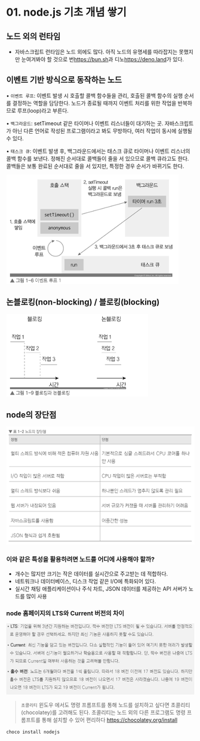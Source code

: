 # 01. node.js 기초 개념 쌓기

## 노드 외의 런타임

- 자바스크립트 런타임은 노드 외에도 많다. 아직 노드의 유명세를 따라잡지는 못했지만 눈여겨봐야 할 것으로 번<https://bun.sh>과 디노<https://deno.land>가 있다.

## 이벤트 기반 방식으로 동작하는 노드

• `이벤트 루프`: 이벤트 발생 시 호출할 콜백 함수들을 관리, 호출된 콜백 함수의 실행 순서를 결정하는 역할을 담당한다. 노드가 종료될 때까지 이벤트 처리를 위한 작업을 반복하므로 루프(loop)라고 부른다.

• `백그라운드`: setTimeout 같은 타이머나 이벤트 리스너들이 대기하는 곳. 자바스크립트가 아닌 다른 언어로 작성된 프로그램이라고 봐도 무방하다, 여러 작업이 동시에 실행될 수 있다.

• `태스크 큐`: 이벤트 발생 후, 백그라운드에서는 태스크 큐로 타이머나 이벤트 리스너의 콜백 함수를 보낸다. 정해진 순서대로 콜백들이 줄을 서 있으므로 콜백 큐라고도 한다. 콜백들은 보통 완료된 순서대로 줄을 서 있지만, 특정한 경우 순서가 바뀌기도 한다.

![0018](./img/nodeBasis8.png)

## 논블로킹(non-blocking) / 블로킹(blocking)

![00151](./img/nodeBasis51.png)

## node의 장단점

![00127](./img/nodeBasis27.png)

### 이와 같은 특성을 활용하려면 노드를 어디에 사용해야 할까?

- 개수는 많지만 크기는 작은 데이터를 실시간으로 주고받는 데 적합하다.
- 네트워크나 데이터베이스, 디스크 작업 같은 I/O에 특화되어 있다.
- 실시간 채팅 애플리케이션이나 주식 차트, JSON 데이터를 제공하는 API 서버가 노드를 많이 사용

### node 홈페이지의 LTS와 Current 버전의 차이

![00117](./img/nodeBasis17.png)

> `초콜리티`
> 윈도우 에서도 명령 프롬프트를 통해 노드를 설치하고 싶다면 초콜리티(chocolatey)를 고려해도 된다. 초콜리티는 노드 외의 다른 프로그램도 명령 프롬프트를 통해 설치할 수 있어 편리하다
> <https://chocolatey.org/install>

```sh
choco install nodejs
```
